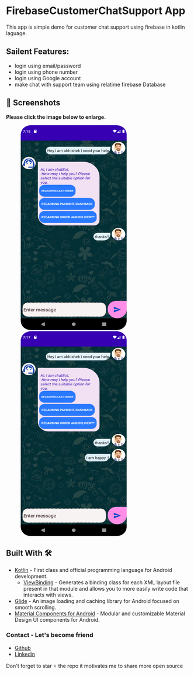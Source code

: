# FirebaseCustomerChatSupport App
This app is simple demo for customer chat support using firebase in kotlin laguage.

## Sailent Features:
- login using email/password
- login using phone number
- login using Google account
- make chat with support team using relatime firebase Database

## 📸 Screenshots

**Please click the image below to enlarge.**

<img src="https://github.com/cheetahmail007/FirebaseCustomerChatSupportApp/blob/master/app/src/main/assets/img.png" height="560" width="290" hspace="40"><img src="https://github.com/cheetahmail007/FirebaseCustomerChatSupportApp/blob/master/app/src/main/assets/img_1.png" height="560" width="290" hspace="40">


## Built With 🛠
- [Kotlin](https://kotlinlang.org/) - First class and official programming language for Android development.
  - [ViewBinding](https://developer.android.com/topic/libraries/view-binding) - Generates a binding class for each XML layout file present in that module and allows you to more easily write code that interacts with views.
- [Glide](https://github.com/bumptech/glide) - An image loading and caching library for Android focused on smooth scrolling.
- [Material Components for Android](https://github.com/material-components/material-components-android) - Modular and customizable Material Design UI components for Android.


### Contact - Let's become friend
- [Github](https://github.com/cheetahmail007)
- [Linkedin](https://www.linkedin.com/in/myofficework/)

<p>
Don't forget to star ⭐ the repo it motivates me to share more open source
</p>

